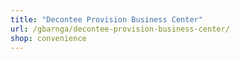 ```yaml
---
title: "Decontee Provision Business Center"
url: /gbarnga/decontee-provision-business-center/
shop: convenience
---
```

